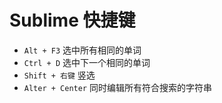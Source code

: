 # Sublime 快捷键

* `Alt + F3` 选中所有相同的单词
* `Ctrl + D` 选中下一个相同的单词
* `Shift + 右键` 竖选
* `Alter + Center` 同时编辑所有符合搜索的字符串